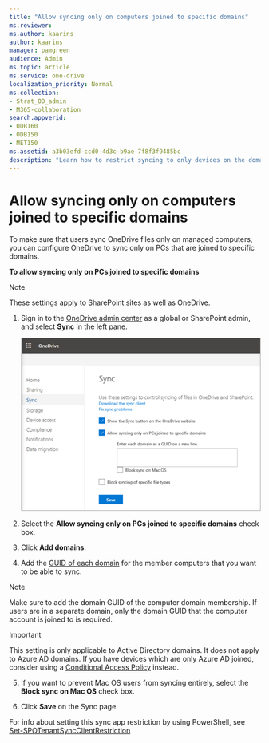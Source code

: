 ```yaml
---
title: "Allow syncing only on computers joined to specific domains"
ms.reviewer: 
ms.author: kaarins
author: kaarins
manager: pamgreen
audience: Admin
ms.topic: article
ms.service: one-drive
localization_priority: Normal
ms.collection: 
- Strat_OD_admin
- M365-collaboration
search.appverid:
- ODB160
- ODB150
- MET150
ms.assetid: a3b03efd-ccd0-4d3c-b9ae-7f8f3f9485bc
description: "Learn how to restrict syncing to only devices on the domains you specify in the OneDrive admin center. "
---
```


# Allow syncing only on computers joined to specific domains

To make sure that users sync OneDrive files only on managed computers, you can configure OneDrive to sync only on PCs that are joined to specific domains.
  
 **To allow syncing only on PCs joined to specific domains**
 
> [!NOTE]
> These settings apply to SharePoint sites as well as OneDrive.

1. Sign in to the [OneDrive admin center](https://admin.onedrive.com) as a global or SharePoint admin, and select **Sync** in the left pane.
    
    ![The Sync page of the OneDrive admin center](media/blocksyncdomain.png)
  
2. Select the **Allow syncing only on PCs joined to specific domains** check box.
    
3. Click **Add domains**.
    
4. Add the [GUID of each domain](/powershell/module/activedirectory/get-addomain) for the member computers that you want to be able to sync.
 
> [!NOTE]
> Make sure to add the domain GUID of the computer domain membership. If users are in a separate domain, only the domain GUID that the computer account is joined to is required.

> [!IMPORTANT]
> This setting is only applicable to Active Directory domains. It does not apply to Azure AD domains. If you have devices which are only Azure AD joined, consider using a [Conditional Access Policy](/azure/active-directory/conditional-access/overview) instead.
   
5. If you want to prevent Mac OS users from syncing entirely, select the **Block sync on Mac OS** check box.
    
6. Click **Save** on the Sync page.
    
For info about setting this sync app restriction by using PowerShell, see [Set-SPOTenantSyncClientRestriction](/powershell/module/sharepoint-online/set-spotenantsyncclientrestriction)
